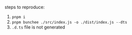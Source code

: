 steps to reproduce:

1. `pnpm i`
2. `pnpm bunchee ./src/index.js -o ./dist/index.js --dts`
3. `.d.ts` file is not generated
